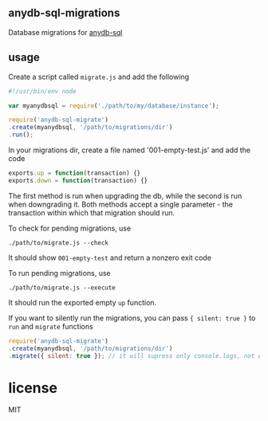 ## anydb-sql-migrations

Database migrations for [anydb-sql](//github.com/doxout/anydb-sql)

## usage

Create a script called `migrate.js` and add the following

```js
#!/usr/bin/env node

var myanydbsql = require('./path/to/my/database/instance');

require('anydb-sql-migrate')
.create(myanydbsql, '/path/to/migrations/dir')
.run();
```

In your migrations dir, create a file named '001-empty-test.js' and add the code

```js
exports.up = function(transaction) {}
exports.down = function(transaction) {}
```

The first method is run when upgrading the db, while the second is run when
downgrading it. Both methods accept a single parameter - the transaction within
which that migration should run.

To check for pending migrations, use
```
./path/to/migrate.js --check
```

It should show `001-empty-test` and return a nonzero exit code

To run pending migrations, use

```
./path/to/migrate.js --execute
```

It should run the exported empty `up` function.

If you want to silently run the migrations, you can pass `{ silent: true }` to `run` and `migrate` functions

```js
require('anydb-sql-migrate')
.create(myanydbsql, '/path/to/migrations/dir')
.migrate({ silent: true }); // it will supress only console.logs, not errors
```

# license

MIT